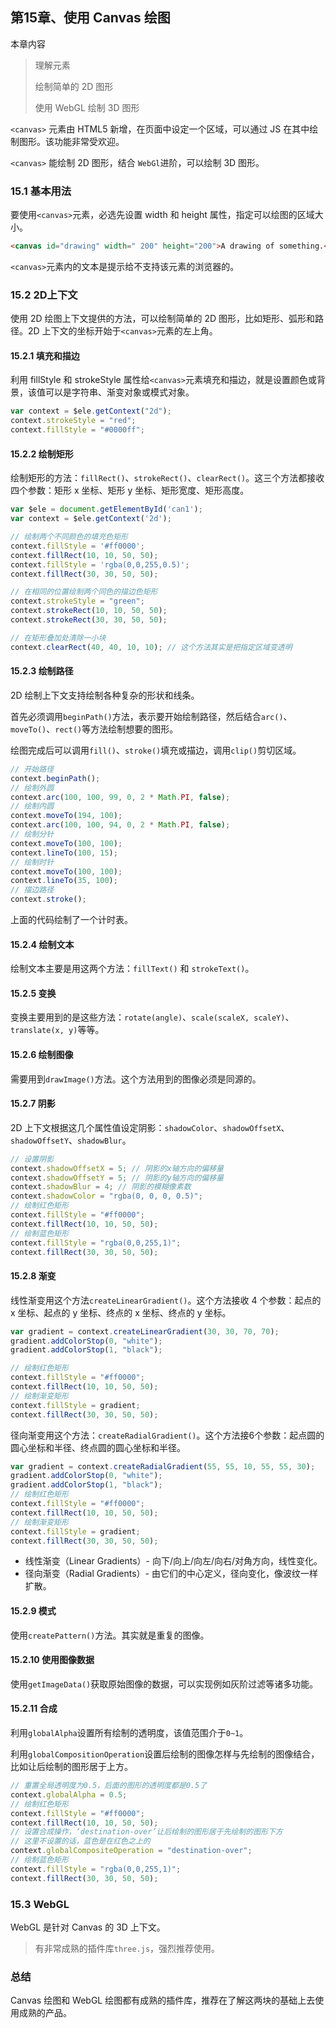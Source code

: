 ## 第15章、使用 Canvas 绘图

本章内容

> 理解<canvas>元素
>
> 绘制简单的 2D 图形
>
> 使用 WebGL 绘制 3D 图形

`<canvas>` 元素由 HTML5 新增，在页面中设定一个区域，可以通过 JS 在其中绘制图形。该功能非常受欢迎。

`<canvas>` 能绘制 2D 图形，结合 `WebGl`进阶，可以绘制 3D 图形。

### 15.1 基本用法

要使用`<canvas>`元素，必选先设置 width 和 height 属性，指定可以绘图的区域大小。

```html
<canvas id="drawing" width=" 200" height="200">A drawing of something.</canvas>
```

`<canvas>`元素内的文本是提示给不支持该元素的浏览器的。

### 15.2 2D上下文

使用 2D 绘图上下文提供的方法，可以绘制简单的 2D 图形，比如矩形、弧形和路径。2D 上下文的坐标开始于`<canvas>`元素的左上角。

#### 15.2.1 填充和描边

利用 fillStyle 和 strokeStyle 属性给`<canvas>`元素填充和描边，就是设置颜色或背景，该值可以是字符串、渐变对象或模式对象。

```js
var context = $ele.getContext("2d");
context.strokeStyle = "red";
context.fillStyle = "#0000ff"; 
```

#### 15.2.2 绘制矩形

绘制矩形的方法：`fillRect()`、`strokeRect()`、`clearRect()`。这三个方法都接收四个参数：矩形 x 坐标、矩形 y 坐标、矩形宽度、矩形高度。

```js
var $ele = document.getElementById('can1');
var context = $ele.getContext('2d');

// 绘制两个不同颜色的填充色矩形
context.fillStyle = '#ff0000';
context.fillRect(10, 10, 50, 50);
context.fillStyle = 'rgba(0,0,255,0.5)';
context.fillRect(30, 30, 50, 50);

// 在相同的位置绘制两个同色的描边色矩形
context.strokeStyle = "green";
context.strokeRect(10, 10, 50, 50);
context.strokeRect(30, 30, 50, 50);

// 在矩形叠加处清除一小块
context.clearRect(40, 40, 10, 10); // 这个方法其实是把指定区域变透明
```

#### 15.2.3 绘制路径

2D 绘制上下文支持绘制各种复杂的形状和线条。

首先必须调用`beginPath()`方法，表示要开始绘制路径，然后结合`arc()`、`moveTo()`、`rect()`等方法绘制想要的图形。

绘图完成后可以调用`fill()`、`stroke()`填充或描边，调用`clip()`剪切区域。

```js
// 开始路径
context.beginPath();
// 绘制外圆
context.arc(100, 100, 99, 0, 2 * Math.PI, false);
// 绘制内圆
context.moveTo(194, 100);
context.arc(100, 100, 94, 0, 2 * Math.PI, false);
// 绘制分针
context.moveTo(100, 100);
context.lineTo(100, 15);
// 绘制时针
context.moveTo(100, 100);
context.lineTo(35, 100);
// 描边路径
context.stroke(); 
```

上面的代码绘制了一个计时表。

#### 15.2.4 绘制文本

绘制文本主要是用这两个方法：`fillText()` 和 `strokeText()`。

#### 15.2.5 变换

变换主要用到的是这些方法：`rotate(angle)`、`scale(scaleX, scaleY)`、`translate(x, y)`等等。

#### 15.2.6 绘制图像

需要用到`drawImage()`方法。这个方法用到的图像必须是同源的。

#### 15.2.7 阴影

2D 上下文根据这几个属性值设定阴影：`shadowColor`、`shadowOffsetX`、`shadowOffsetY`、`shadowBlur`。

```js
// 设置阴影
context.shadowOffsetX = 5; // 阴影的x轴方向的偏移量
context.shadowOffsetY = 5; // 阴影的y轴方向的偏移量
context.shadowBlur = 4; // 阴影的模糊像素数
context.shadowColor = "rgba(0, 0, 0, 0.5)";
// 绘制红色矩形
context.fillStyle = "#ff0000";
context.fillRect(10, 10, 50, 50);
// 绘制蓝色矩形
context.fillStyle = "rgba(0,0,255,1)"; 
context.fillRect(30, 30, 50, 50); 
```

#### 15.2.8 渐变

线性渐变用这个方法`createLinearGradient()`。这个方法接收 4 个参数：起点的 x 坐标、起点的 y 坐标、终点的 x 坐标、终点的 y 坐标。

```js
var gradient = context.createLinearGradient(30, 30, 70, 70);
gradient.addColorStop(0, "white");
gradient.addColorStop(1, "black");

// 绘制红色矩形
context.fillStyle = "#ff0000";
context.fillRect(10, 10, 50, 50);
// 绘制渐变矩形
context.fillStyle = gradient;
context.fillRect(30, 30, 50, 50);
```

径向渐变用这个方法：`createRadialGradient()`。这个方法接6个参数：起点圆的圆心坐标和半径、终点圆的圆心坐标和半径。

```js
var gradient = context.createRadialGradient(55, 55, 10, 55, 55, 30);
gradient.addColorStop(0, "white");
gradient.addColorStop(1, "black");
// 绘制红色矩形
context.fillStyle = "#ff0000";
context.fillRect(10, 10, 50, 50);
// 绘制渐变矩形
context.fillStyle = gradient;
context.fillRect(30, 30, 50, 50); 
```

- 线性渐变（Linear Gradients）- 向下/向上/向左/向右/对角方向，线性变化。
- 径向渐变（Radial Gradients）- 由它们的中心定义，径向变化，像波纹一样扩散。

#### 15.2.9 模式

使用`createPattern()`方法。其实就是重复的图像。

#### 15.2.10 使用图像数据

使用`getImageData()`获取原始图像的数据，可以实现例如灰阶过滤等诸多功能。

#### 15.2.11 合成

利用`globalAlpha`设置所有绘制的透明度，该值范围介于`0~1`。

利用`globalCompositionOperation`设置后绘制的图像怎样与先绘制的图像结合，比如让后绘制的图形居于上方。

```js
// 重置全局透明度为0.5，后面的图形的透明度都是0.5了
context.globalAlpha = 0.5;
// 绘制红色矩形
context.fillStyle = "#ff0000";
context.fillRect(10, 10, 50, 50);
// 设置合成操作，‘destination-over’让后绘制的图形居于先绘制的图形下方
// 这里不设置的话，蓝色是在红色之上的
context.globalCompositeOperation = "destination-over";
// 绘制蓝色矩形
context.fillStyle = "rgba(0,0,255,1)";
context.fillRect(30, 30, 50, 50);
```

### 15.3 WebGL

WebGL 是针对 Canvas 的 3D 上下文。

> 有非常成熟的插件库`three.js`，强烈推荐使用。



### 总结

Canvas 绘图和 WebGL 绘图都有成熟的插件库，推荐在了解这两块的基础上去使用成熟的产品。